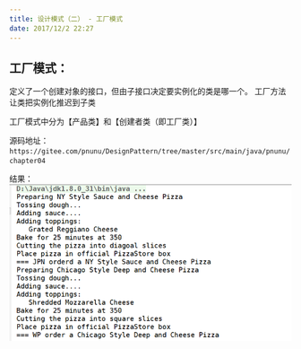 ```yaml
---
title: 设计模式（二） - 工厂模式
date: 2017/12/2 22:27
---
```


工厂模式：
---
定义了一个创建对象的接口，但由子接口决定要实例化的类是哪一个。
工厂方法让类把实例化推迟到子类

工厂模式中分为【产品类】和【创建者类（即工厂类）】

源码地址： ``` https://gitee.com/pnunu/DesignPattern/tree/master/src/main/java/pnunu/chapter04 ```

结果：
![img](/images/201712/20171202-Factory-01.png)